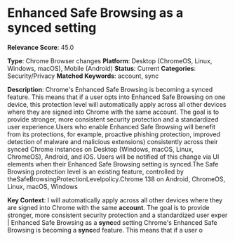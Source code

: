 # Enhanced Safe Browsing as a synced setting

**Relevance Score**: 45.0

**Type**: Chrome Browser changes
**Platform**: Desktop (ChromeOS, Linux, Windows, macOS), Mobile (Android)
**Status**: Current
**Categories**: Security/Privacy
**Matched Keywords**: account, sync

**Description**:
Chrome's Enhanced Safe Browsing is becoming a synced feature. This means that if a user opts into Enhanced Safe Browsing on one device, this protection level will automatically apply across all other devices where they are signed into Chrome with the same account. The goal is to provide stronger, more consistent security protection and a standardized user experience.Users who enable Enhanced Safe Browsing will benefit from its protections, for example, proactive phishing protection, improved detection of malware and malicious extensions) consistently across their synced Chrome instances on Desktop (Windows, macOS, Linux, ChromeOS), Android, and iOS. Users will be notified of this change via UI elements when their Enhanced Safe Browsing setting is synced.The Safe Browsing protection level is an existing feature, controlled by theSafeBrowsingProtectionLevelpolicy.Chrome 138 on Android, ChromeOS, Linux, macOS, Windows

**Key Context**: l will automatically apply across all other devices where they are signed into Chrome with the same **account**. The goal is to provide stronger, more consistent security protection and a standardized user exper | Enhanced Safe Browsing as a **sync**ed setting Chrome's Enhanced Safe Browsing is becoming a **sync**ed feature. This means that if a user o
